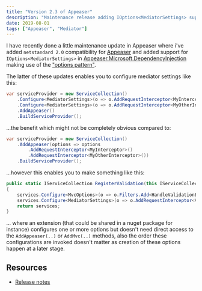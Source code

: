 ```yaml
---
title: "Version 2.3 of Appeaser"
description: "Maintenance release adding IOptions<MediatorSettings> support"
date: 2019-08-01
tags: ["Appeaser", "Mediator"]
---
```

I have recently done a little maintenance update in Appeaser where i've added `netstandard 2.0` compatibility for [Appeaser](https://www.nuget.org/packages/Appeaser/2.3.0) and added support for `IOptions<MediatorSettings>` in [Appeaser.Microsoft.DependencyInjection](https://www.nuget.org/packages/Appeaser.Microsoft.DependencyInjection/1.1.0) making use of the ["options pattern"](https://docs.microsoft.com/en-us/aspnet/core/fundamentals/configuration/options?view=aspnetcore-2.2).

The latter of these updates enables you to configure mediator settings like this:
```cs
var serviceProvider = new ServiceCollection()
    .Configure<MediatorSettings>(o => o.AddRequestInterceptor<MyInterceptor>())
    .Configure<MediatorSettings>(o => o.AddRequestInterceptor<MyOtherInterceptor>())
    .AddAppeaser()
    .BuildServiceProvider();
```
...the benefit which might not be completely obvious compared to:
```cs
var serviceProvider = new ServiceCollection()
    .AddAppeaser(options => options
        .AddRequestInterceptor<MyInterceptor>()
        .AddRequestInterceptor<MyOtherInterceptor>())
    .BuildServiceProvider();
```
...however this enables you to make something like this:
```cs
public static IServiceCollection RegisterValidation(this IServiceCollection services)
{
    services.Configure<MvcOptions>(o => o.Filters.Add<HandleValidationExceptionActionFilter>());
    services.Configure<MediatorSettings>(o => o.AddRequestInterceptor<ValidationInterceptor>());
    return services;
}
```
... where an extension (that could be shared in a nuget package for instance) configures one or more options but doesn't need direct access to the `AddAppeaser(..)` or `AddMvc(..)` methods, also the order these configurations are invoked doesn't matter as creation of these options happen at a later stage.

## Resources
- [Release notes](https://github.com/carl-berg/appeaser/releases/tag/microsoft-dependency-injection-1.1.0)